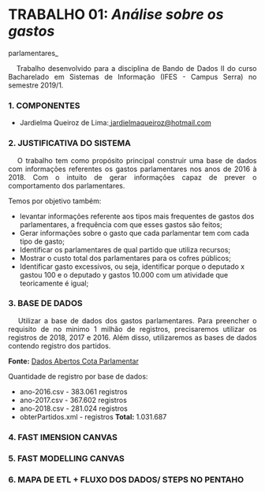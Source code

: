 # TRABALHO 01: _Análise sobre os gastos_ 
parlamentares_

<P align="justify">&nbsp&nbsp Trabalho desenvolvido para a disciplina de Bando de Dados II do curso Bacharelado em Sistemas de Informação (IFES - Campus Serra) no semestre 2019/1. </p>

### 1. COMPONENTES<br>
-  Jardielma Queiroz de Lima:<a href="url"> jardielmaqueiroz@hotmail.com </a>
### 2. JUSTIFICATIVA DO SISTEMA<br>
<P align="justify">&nbsp&nbsp O trabalho tem como propósito principal construir uma base de dados com informações referentes os gastos parlamentares nos anos de 2016 à 2018. Com o intuito de gerar informações capaz de prever o comportamento dos parlamentares.</p>

Temos por objetivo também:

- levantar informações referente aos tipos mais frequentes de gastos dos parlamentares, a frequência com que esses gastos são feitos;
- Gerar informações sobre o gasto que cada parlamentar tem com cada tipo de gasto;
- Identificar os parlamentares de qual partido que utiliza recursos;
- Mostrar o custo total dos parlamentares para os cofres públicos; 
- Identificar gasto excessivos, ou seja, identificar porque o deputado x gastou 100 e o deputado y gastos 10.000 com um atividade que teoricamente é igual;

### 3. BASE DE DADOS<br>
<P align="justify">&nbsp&nbsp  Utilizar a base de dados dos gastos parlamentares. Para preencher o requisito de no minimo 1 milhão de registros, precisaremos utilizar os registros de 2018, 2017 e 2016. Além disso, utilizaremos as bases de dados contendo registro dos partidos.<br>
  
**Fonte:**  [Dados Abertos Cota Parlamentar](http://www2.camara.leg.br/transparencia/cota-para-exercicio-da-atividade-parlamentar/dados-abertos-cota-parlamentar) 
</p>

Quantidade de registro por base de dados:

- ano-2016.csv - 383.061 registros
- ano-2017.csv - 367.602 registros
- ano-2018.csv - 281.024 registros
- obterPartidos.xml - registros
**Total:** 1.031.687

### 4. FAST IMENSION CANVAS <br>
### 5. FAST MODELLING CANVAS <br>
### 6. MAPA DE ETL + FLUXO DOS DADOS/ STEPS NO PENTAHO<br> 
